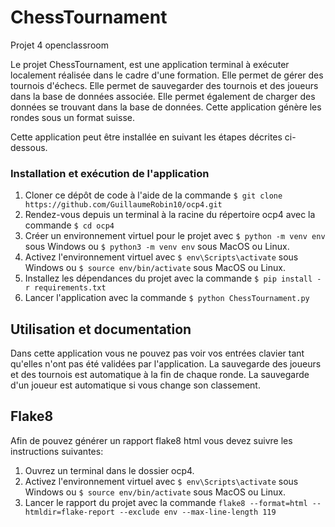 # ChessTournament
Projet 4 openclassroom

Le projet ChessTournament, est une application terminal à exécuter localement réalisée dans le cadre d'une formation. Elle permet de gérer des tournois d'échecs. Elle permet de sauvegarder des tournois et des joueurs dans la base de données associée. Elle permet également de charger des données se trouvant dans la base de données. Cette application génère les rondes sous un format suisse.

Cette application peut être installée en suivant les étapes décrites ci-dessous. 


### Installation et exécution de l'application

1.  Cloner ce dépôt de code à l'aide de la commande  `$ git clone https://github.com/GuillaumeRobin10/ocp4.git`
2.  Rendez-vous depuis un terminal à la racine du répertoire ocp4 avec la commande  `$ cd ocp4`
3.  Créer un environnement virtuel pour le projet avec  `$ python -m venv env`  sous Windows ou  `$ python3 -m venv env`  sous MacOS ou Linux.
4.  Activez l'environnement virtuel avec  `$ env\Scripts\activate`  sous Windows ou  `$ source env/bin/activate`  sous MacOS ou Linux.
5.  Installez les dépendances du projet avec la commande  `$ pip install -r requirements.txt`
6. Lancer l'application avec la commande `$ python ChessTournament.py`

## Utilisation et documentation

Dans cette application vous ne pouvez pas voir vos entrées clavier tant qu'elles n'ont pas été validées par l'application.
La sauvegarde des joueurs et des tournois est automatique à la fin de chaque ronde.
La sauvegarde d'un joueur est automatique si vous change son classement.

## Flake8

Afin de pouvez générer un rapport flake8 html vous devez suivre les instructions suivantes:
1. Ouvrez un terminal dans le dossier ocp4.
2. Activez l'environnement virtuel avec  `$ env\Scripts\activate`  sous Windows ou  `$ source env/bin/activate`  sous MacOS ou Linux.
3. Lancer le rapport du projet avec la commande  `flake8 --format=html --htmldir=flake-report --exclude env --max-line-length 119`
